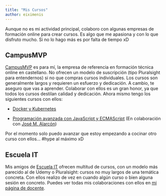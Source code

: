 ```yaml
---
title: "Mis Cursos"
author: eiximenis
---
```


Aunque no es mi actividad principal, colaboro con algunas empresas de formación online para crear cursos. Es algo que me apasiona y con lo que disfruto mucho. Si no lo hago más es por falta de tiempo xD

## CampusMVP

[CampusMVP](https://campusmvp.es) es para mí, la empresa de referencia en formación técnica online en castellano. No ofrecen un modelo de suscripción (tipo Pluralsight para entendernos) si no que compras cursos individuales. Los cursos son generalmente largos y requieren un esfuerzo y dedicación. A cambio, te aseguro que vas a aprender. Colaborar con ellos es un gran honor, ya que todos los cursos destilan calidad y dedicación. Ahora mismo tengo los siguientes cursos con ellos:

* [Docker y Kubernetes](https://www.campusmvp.es/catalogo/Product-Docker-y-Kubernetes-desarrollo-y-despliegue-de-aplicaciones-basadas-en-contenedores_237.aspx#7262873102)

* [Programación avanzada con JavaScript y ECMAScript](https://www.campusmvp.es/catalogo/Product-Programaci%C3%B3n-avanzada-con-JavaScript-y-ECMAScript_206.aspx#8037502894) (En colaboración con [José M. Alarcón](https://twitter.com/jm_alarcon))

Por el momento solo puedo avanzar que estoy empezando a cocinar otro curso con ellos... #hype al máximo xD

## Escuela IT

Mis amigos de [Escuela IT](https://escuela.it/) ofrecen multitud de cursos, con un modelo más parecido al de Udemy o Pluralsight: cursos no muy largos de una temática concreta. Con ellos realizo de vez en cuando algún curso o bien alguna sesión en concreto. Puedes ver todas mis colaboraciones con ellos en [mi página de docente](https://escuela.it/teacher/eduard-tomas).

